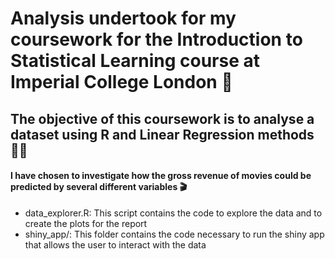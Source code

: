 # Analysis undertook for my coursework for the Introduction to Statistical Learning course at Imperial College London 🧮

## The objective of this coursework is to analyse a dataset using R and Linear Regression methods 👨‍💻

#### I have chosen to investigate how the gross revenue of movies could be predicted by several different variables 🎬

- data_explorer.R: This script contains the code to explore the data and to create the plots for the report 
- shiny_app/: This folder contains the code necessary to run the shiny app that allows the user to interact with the data